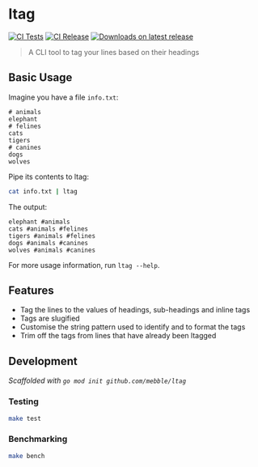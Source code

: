 # ltag

[![CI Tests](https://github.com/mebble/ltag/actions/workflows/test.yml/badge.svg)](https://github.com/mebble/ltag/actions/workflows/test.yml)
[![CI Release](https://github.com/mebble/ltag/actions/workflows/release.yml/badge.svg)](https://github.com/mebble/ltag/actions/workflows/release.yml)
[![Downloads on latest release](https://img.shields.io/github/downloads-pre/mebble/ltag/latest/total)](https://github.com/mebble/ltag/releases/latest)

> A CLI tool to tag your lines based on their headings

## Basic Usage

Imagine you have a file `info.txt`:

```
# animals
elephant
# felines
cats
tigers
# canines
dogs
wolves
```

Pipe its contents to ltag:

```sh
cat info.txt | ltag
```

The output:

```
elephant #animals
cats #animals #felines
tigers #animals #felines
dogs #animals #canines
wolves #animals #canines
```

For more usage information, run `ltag --help`.

## Features

- Tag the lines to the values of headings, sub-headings and inline tags
- Tags are slugified
- Customise the string pattern used to identify and to format the tags
- Trim off the tags from lines that have already been ltagged

## Development

_Scaffolded with `go mod init github.com/mebble/ltag`_

### Testing

```sh
make test
```

### Benchmarking

```sh
make bench
```

